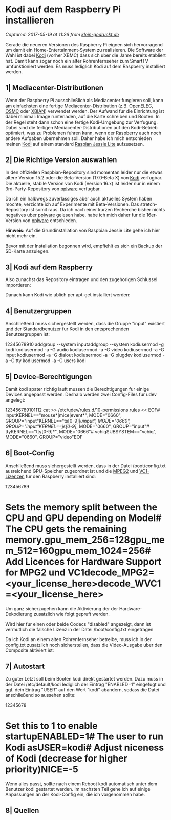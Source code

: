 # Kodi auf dem Raspberry Pi installieren

_Captured: 2017-05-19 at 11:26 from [klein-gedruckt.de](https://klein-gedruckt.de/2016/12/kodi-auf-dem-raspberry/)_

Gerade die neueren Versionen des Raspberry Pi eignen sich hervorragend um damit ein Home-Entertainment-System zu realisieren. Die Software der Wahl ist dabei [Kodi](https://kodi.tv/) (vorher XBMC) dass sich uber die Jahre bereits etabliert hat. Damit kann sogar noch ein alter Rohrenfernseher zum SmartTV umfunktioniert werden. Es muss lediglich Kodi auf dem Raspberry installiert werden.

## 1| Mediacenter-Distributionen

Wenn der Raspberry Pi ausschließlich als Mediacenter fungieren soll, kann am einfachsten eine fertige Mediacenter-Distribution (z.B. [OpenELEC](http://openelec.tv/), [OSMC](https://osmc.tv) oder [XBIAN](http://www.xbian.org/)) verwendet werden. Der Aufwand fur die Einrichtung ist dabei minimal: Image runterladen, auf die Karte schreiben und Booten. In der Regel steht dann schon eine fertige Kodi-Umgebung zur Verfugung. Dabei sind die fertigen Mediacenter-Distributionen auf den Kodi-Betrieb optimiert, was zu Problemen fuhren kann, wenn der Raspberry auch noch andere Aufgaben ubernehmen soll. Daher habe ich mich entschieden meinen [Kodi](https://kodi.tv/) auf einem standard [Raspian Jessie Lite](https://www.raspberrypi.org/downloads/raspbian/) aufzusetzen.

## 2| Die Richtige Version auswahlen

In den offiziellen Raspbian-Repository sind momentan leider nur die etwas altere Version 15.2 oder die Beta-Version (17.0-Beta X) von [Kodi](https://kodi.tv/) verfugbar. Die aktuelle, stabile Version von Kodi (Version 16.x) ist leider nur in einem 3rd-Party-Repository von [pplware](http://pipplware.pplware.pt/) verfugbar.

Da ich ein halbwegs zuverlassiges aber auch aktuelles System haben mochte, verzichte ich auf Experimente mit Beta-Versionen. Das stretch-Repository ist somit raus. Da ich nach einer kurzen Recherche bisher nichts negatives uber [pplware](http://pipplware.pplware.pt/) gelesen habe, habe ich mich daher fur die 16er-Version von [pplware](http://pipplware.pplware.pt/) entschieden.

**Hinweis:** Auf die Grundinstallation von Raspbian Jessie Lite gehe ich hier nicht mehr ein.

Bevor mit der Installation begonnen wird, empfiehlt es sich ein Backup der SD-Karte anzulegen.

## 3| Kodi auf dem Raspberry

Also zunachst das Repository eintragen und den zugehorigen Schlussel importieren:

Danach kann Kodi wie ublich per apt-get installiert werden:

## 4| Benutzergruppen

Anschließend muss sichergestellt werden, dass die Gruppe "input" existiert und der Standardbenutzer fur Kodi in den entsprechenden Benutzergruppen ist:

12345678910 
addgroup --system inputaddgroup --system kodiusermod -g kodi kodiusermod -a -G audio kodiusermod -a -G video kodiusermod -a -G input kodiusermod -a -G dialout kodiusermod -a -G plugdev kodiusermod -a -G tty kodiusermod -a -G users kodi

## 5| Device-Berechtigungen

Damit kodi spater richtig lauft mussen die Berechtigungen fur einige Devices angepasst werden. Deshalb werden zwei Config-Files fur udev angelegt:

123456789101112 
cat >> /etc/udev/rules.d/10-permissions.rules << EOF# inputKERNEL=="mouse*|mice|event*", MODE="0660", GROUP="input"KERNEL=="ts[0-9]*|uinput", MODE="0660", GROUP="input"KERNEL==js[0-9]*, MODE="0660", GROUP="input"# ttyKERNEL=="tty[0-9]*", MODE="0666"# vchiqSUBSYSTEM=="vchiq", MODE="0660", GROUP="video"EOF

## 6| Boot-Config

Anschließend muss sichergestellt werden, dass in der Datei /boot/config.txt ausreichend GPU-Speicher zugeordnet ist und die [MPEG2](http://www.raspberrypi.com/mpeg-2-license-key/) und [VC1-Lizenzen](http://www.raspberrypi.com/vc-1-license-key/) fur den Raspberry installiert sind:

123456789 
# Sets the memory split between the CPU and GPU depending on Model# The CPU gets the remaining memory.gpu_mem_256=128gpu_mem_512=160gpu_mem_1024=256# Add Licences for Hardware Support for MPG2 und VC1decode_MPG2=<your_license_here>decode_WVC1=<your_license_here>

Um ganz sicherzugehen kann die Aktivierung der der Hardware-Dekodierung zusatzlich wie folgt gepruft werden.

Wird hier fur einen oder beide Codecs "disabled" angezeigt, dann ist vermutlich die falsche Lizenz in der Datei /boot/config.txt eingetragen

Da ich Kodi an einem alten Rohrenfernseher betreibe, muss ich in der config.txt zusatzlich noch sicherstellen, dass die Video-Ausgabe uber den Composite aktiviert ist:

## 7| Autostart

Zu guter Letzt soll beim Booten kodi direkt gestartet werden. Dazu muss in der Datei /etc/default/kodi lediglich der Eintrag "ENABLED=1" eingefugt und ggf. dein Eintrag "USER" auf den Wert "kodi" abandern, sodass die Datei anschließend so aussehen sollte:

12345678 
# Set this to 1 to enable startupENABLED=1# The user to run Kodi asUSER=kodi# Adjust niceness of Kodi (decrease for higher priority)NICE=-5

Wenn alles passt, sollte nach einem Reboot kodi automatisch unter dem Benutzer kodi gestartet werden. Im nachsten Teil gehe ich auf einige Anpassungen an der Kodi-Config ein, die ich vorgenommen habe.

## 8| Quellen
